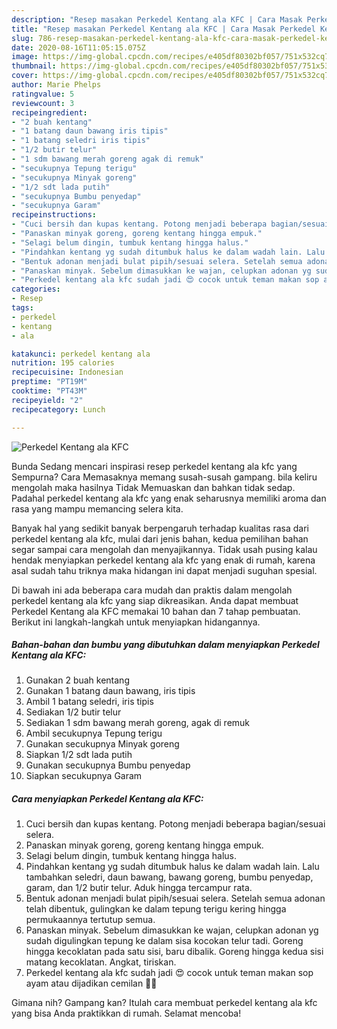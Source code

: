 ```yaml
---
description: "Resep masakan Perkedel Kentang ala KFC | Cara Masak Perkedel Kentang ala KFC Yang Lezat"
title: "Resep masakan Perkedel Kentang ala KFC | Cara Masak Perkedel Kentang ala KFC Yang Lezat"
slug: 786-resep-masakan-perkedel-kentang-ala-kfc-cara-masak-perkedel-kentang-ala-kfc-yang-lezat
date: 2020-08-16T11:05:15.075Z
image: https://img-global.cpcdn.com/recipes/e405df80302bf057/751x532cq70/perkedel-kentang-ala-kfc-foto-resep-utama.jpg
thumbnail: https://img-global.cpcdn.com/recipes/e405df80302bf057/751x532cq70/perkedel-kentang-ala-kfc-foto-resep-utama.jpg
cover: https://img-global.cpcdn.com/recipes/e405df80302bf057/751x532cq70/perkedel-kentang-ala-kfc-foto-resep-utama.jpg
author: Marie Phelps
ratingvalue: 5
reviewcount: 3
recipeingredient:
- "2 buah kentang"
- "1 batang daun bawang iris tipis"
- "1 batang seledri iris tipis"
- "1/2 butir telur"
- "1 sdm bawang merah goreng agak di remuk"
- "secukupnya Tepung terigu"
- "secukupnya Minyak goreng"
- "1/2 sdt lada putih"
- "secukupnya Bumbu penyedap"
- "secukupnya Garam"
recipeinstructions:
- "Cuci bersih dan kupas kentang. Potong menjadi beberapa bagian/sesuai selera."
- "Panaskan minyak goreng, goreng kentang hingga empuk."
- "Selagi belum dingin, tumbuk kentang hingga halus."
- "Pindahkan kentang yg sudah ditumbuk halus ke dalam wadah lain. Lalu tambahkan seledri, daun bawang, bawang goreng, bumbu penyedap, garam, dan 1/2 butir telur. Aduk hingga tercampur rata."
- "Bentuk adonan menjadi bulat pipih/sesuai selera. Setelah semua adonan telah dibentuk, gulingkan ke dalam tepung terigu kering hingga permukaannya tertutup semua."
- "Panaskan minyak. Sebelum dimasukkan ke wajan, celupkan adonan yg sudah digulingkan tepung ke dalam sisa kocokan telur tadi. Goreng hingga kecoklatan pada satu sisi, baru dibalik. Goreng hingga kedua sisi matang kecoklatan. Angkat, tiriskan."
- "Perkedel kentang ala kfc sudah jadi 😍 cocok untuk teman makan sop ayam atau dijadikan cemilan 👌🏻"
categories:
- Resep
tags:
- perkedel
- kentang
- ala

katakunci: perkedel kentang ala 
nutrition: 195 calories
recipecuisine: Indonesian
preptime: "PT19M"
cooktime: "PT43M"
recipeyield: "2"
recipecategory: Lunch

---
```



![Perkedel Kentang ala KFC](https://img-global.cpcdn.com/recipes/e405df80302bf057/751x532cq70/perkedel-kentang-ala-kfc-foto-resep-utama.jpg)

Bunda Sedang mencari inspirasi resep perkedel kentang ala kfc yang Sempurna? Cara Memasaknya memang susah-susah gampang. bila keliru mengolah maka hasilnya Tidak Memuaskan dan bahkan tidak sedap. Padahal perkedel kentang ala kfc yang enak seharusnya memiliki aroma dan rasa yang mampu memancing selera kita.



Banyak hal yang sedikit banyak berpengaruh terhadap kualitas rasa dari perkedel kentang ala kfc, mulai dari jenis bahan, kedua pemilihan bahan segar sampai cara mengolah dan menyajikannya. Tidak usah pusing kalau hendak menyiapkan perkedel kentang ala kfc yang enak di rumah, karena asal sudah tahu triknya maka hidangan ini dapat menjadi suguhan spesial.


Di bawah ini ada beberapa cara mudah dan praktis dalam mengolah perkedel kentang ala kfc yang siap dikreasikan. Anda dapat membuat Perkedel Kentang ala KFC memakai 10 bahan dan 7 tahap pembuatan. Berikut ini langkah-langkah untuk menyiapkan hidangannya.

<!--inarticleads1-->

##### Bahan-bahan dan bumbu yang dibutuhkan dalam menyiapkan Perkedel Kentang ala KFC:

1. Gunakan 2 buah kentang
1. Gunakan 1 batang daun bawang, iris tipis
1. Ambil 1 batang seledri, iris tipis
1. Sediakan 1/2 butir telur
1. Sediakan 1 sdm bawang merah goreng, agak di remuk
1. Ambil secukupnya Tepung terigu
1. Gunakan secukupnya Minyak goreng
1. Siapkan 1/2 sdt lada putih
1. Gunakan secukupnya Bumbu penyedap
1. Siapkan secukupnya Garam




<!--inarticleads2-->

##### Cara menyiapkan Perkedel Kentang ala KFC:

1. Cuci bersih dan kupas kentang. Potong menjadi beberapa bagian/sesuai selera.
1. Panaskan minyak goreng, goreng kentang hingga empuk.
1. Selagi belum dingin, tumbuk kentang hingga halus.
1. Pindahkan kentang yg sudah ditumbuk halus ke dalam wadah lain. Lalu tambahkan seledri, daun bawang, bawang goreng, bumbu penyedap, garam, dan 1/2 butir telur. Aduk hingga tercampur rata.
1. Bentuk adonan menjadi bulat pipih/sesuai selera. Setelah semua adonan telah dibentuk, gulingkan ke dalam tepung terigu kering hingga permukaannya tertutup semua.
1. Panaskan minyak. Sebelum dimasukkan ke wajan, celupkan adonan yg sudah digulingkan tepung ke dalam sisa kocokan telur tadi. Goreng hingga kecoklatan pada satu sisi, baru dibalik. Goreng hingga kedua sisi matang kecoklatan. Angkat, tiriskan.
1. Perkedel kentang ala kfc sudah jadi 😍 cocok untuk teman makan sop ayam atau dijadikan cemilan 👌🏻




Gimana nih? Gampang kan? Itulah cara membuat perkedel kentang ala kfc yang bisa Anda praktikkan di rumah. Selamat mencoba!
